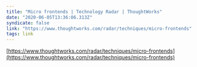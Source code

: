 ```yaml
---
title: "Micro frontends | Technology Radar | ThoughtWorks"
date: "2020-06-05T13:36:06.313Z"
syndicate: false
link: "https://www.thoughtworks.com/radar/techniques/micro-frontends"
tags: link
---
```


[https://www.thoughtworks.com/radar/techniques/micro-frontends](https://www.thoughtworks.com/radar/techniques/micro-frontends)